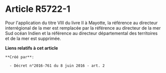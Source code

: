 # Article R5722-1

Pour  l'application du titre VIII du livre II à Mayotte, la référence au  directeur interrégional de la mer est remplacée par
la référence au  directeur de la mer Sud océan Indien et la référence au directeur  départemental des territoires et de la
mer est supprimée.

**Liens relatifs à cet article**

	**Créé par**:

	  - Décret n°2016-761 du 8 juin 2016 - art. 2
